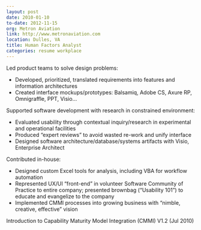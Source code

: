 ```yaml
---
layout: post
date: 2010-01-10
to-date: 2012-11-15
org: Metron Aviation
link: http://www.metronaviation.com
location: Dulles, VA
title: Human Factors Analyst
categories: resume workplace
---
```


Led product teams to solve design problems:

- Developed, prioritized, translated requirements into features and information architectures
- Created interface mockups/prototypes: Balsamiq, Adobe CS, Axure RP, Omnigraffle, PPT, Visio…

Supported software development with research in constrained environment:

- Evaluated usability through contextual inquiry/research in experimental and operational facilities
-	Produced “expert reviews” to avoid wasted re-work and unify interface
-	Designed software architecture/database/systems artifacts with Visio, Enterprise Architect

Contributed in-house:

-	Designed custom Excel tools for analysis, including VBA for workflow automation
-	Represented UX/UI “front-end” in volunteer Software Community of Practice to entire company; presented brownbag (“Usability 101”) to educate and evangelize to the company
-	Implemented CMMI processes into growing business with “nimble, creative, effective” vision

Introduction to Capability Maturity Model Integration (CMMI) V1.2  (Jul 2010)
